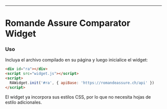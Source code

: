 ---
# Romande Assure Comparator Widget

### Uso

Incluya el archivo compilado en su página y luego inicialice el widget:

```html
<div id="ra"></div>
<script src="widget.js"></script>
<script>
  RAWidget.init('#ra', { apiBase: 'https://romandeassure.ch/api' })
</script>
```

El widget ya incorpora sus estilos CSS, por lo que no necesita hojas de estilo adicionales.
